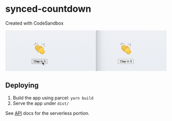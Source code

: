 # synced-countdown

Created with CodeSandbox

![Demo](./demo.gif)

## Deploying

1. Build the app using parcel: `yarn build`
2. Serve the app under `dist/`

See [API](./api) docs for the serverless portion.
